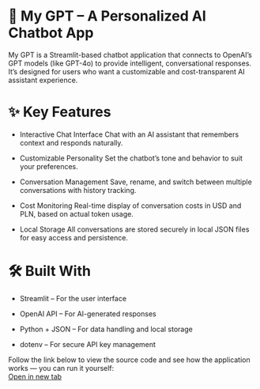 # 🧠 My GPT – A Personalized AI Chatbot App

My GPT is a Streamlit-based chatbot application that connects to OpenAI’s GPT models (like GPT-4o) to provide intelligent, conversational responses. It’s designed for users who want a customizable and cost-transparent AI assistant experience.

# ✨ Key Features

- Interactive Chat Interface
Chat with an AI assistant that remembers context and responds naturally.

- Customizable Personality
Set the chatbot’s tone and behavior to suit your preferences.

- Conversation Management
Save, rename, and switch between multiple conversations with history tracking.

- Cost Monitoring
Real-time display of conversation costs in USD and PLN, based on actual token usage.

- Local Storage
All conversations are stored securely in local JSON files for easy access and persistence.

# 🛠️ Built With

- Streamlit – For the user interface

- OpenAI API – For AI-generated responses

- Python + JSON – For data handling and local storage

- dotenv – For secure API key management

Follow the link below to view the source code and see how the application works — you can run it yourself:
<br><a href="https://github.com/SebDziekonski/ds_ai_portfolio.git" target="_blank">Open in new tab</a>


